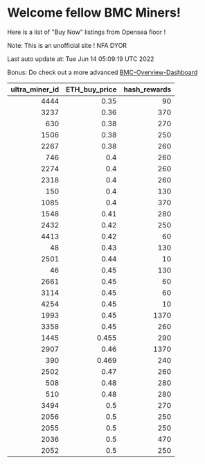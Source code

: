 # Welcome fellow BMC Miners!
Here is a list of "Buy Now" listings from Opensea floor !

Note: This is an unofficial site ! NFA DYOR

Last auto update at: Tue Jun 14 05:09:19 UTC 2022

Bonus: Do check out a more advanced [BMC-Overview-Dashboard](https://dune.com/defifunk/BMC-Overview-Dashboard)


|   ultra_miner_id |   ETH_buy_price |   hash_rewards |
|-----------------:|----------------:|---------------:|
|             4444 |           0.35  |             90 |
|             3237 |           0.36  |            370 |
|              630 |           0.38  |            270 |
|             1506 |           0.38  |            250 |
|             2267 |           0.38  |            260 |
|              746 |           0.4   |            260 |
|             2274 |           0.4   |            260 |
|             2318 |           0.4   |            260 |
|              150 |           0.4   |            130 |
|             1085 |           0.4   |            370 |
|             1548 |           0.41  |            280 |
|             2432 |           0.42  |            250 |
|             4413 |           0.42  |             60 |
|               48 |           0.43  |            130 |
|             2501 |           0.44  |             10 |
|               46 |           0.45  |            130 |
|             2661 |           0.45  |             60 |
|             3114 |           0.45  |             60 |
|             4254 |           0.45  |             10 |
|             1993 |           0.45  |           1370 |
|             3358 |           0.45  |            260 |
|             1445 |           0.455 |            290 |
|             2907 |           0.46  |           1370 |
|              390 |           0.469 |            240 |
|             2502 |           0.47  |            260 |
|              508 |           0.48  |            280 |
|              510 |           0.48  |            280 |
|             3494 |           0.5   |            270 |
|             2056 |           0.5   |            250 |
|             2055 |           0.5   |            250 |
|             2036 |           0.5   |            470 |
|             2052 |           0.5   |            250 |